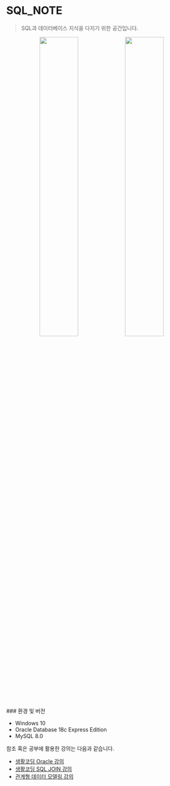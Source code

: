 # SQL_NOTE
> SQL과 데이터베이스 지식을 다지기 위한 공간입니다. 

<p align="center">
<img src="https://user-images.githubusercontent.com/58945760/94521133-7eac2f80-0268-11eb-9b63-61cbe544562b.png" width="45%"><img src="https://user-images.githubusercontent.com/58945760/94521157-866bd400-0268-11eb-8bf6-695dc2feb6c7.png" width="45%">
</p>
### 환경 및 버전

- Windows 10
- Oracle Database 18c Express Edition
- MySQL 8.0



참조 혹은 공부에 활용한 강의는 다음과 같습니다.



- [생활코딩 Oracle 강의](https://opentutorials.org/course/3885) 
- [생활코딩 SQL JOIN 강의](https://opentutorials.org/course/3884) 
- [관계형 데이터 모델링 강의](https://opentutorials.org/course/3883)



